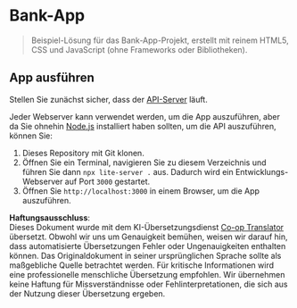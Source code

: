 <!--
CO_OP_TRANSLATOR_METADATA:
{
  "original_hash": "461aa4fc74c6b1789c3a13b5d82c0cd9",
  "translation_date": "2025-08-24T13:42:32+00:00",
  "source_file": "7-bank-project/solution/README.md",
  "language_code": "de"
}
-->
# Bank-App

> Beispiel-Lösung für das Bank-App-Projekt, erstellt mit reinem HTML5, CSS und JavaScript (ohne Frameworks oder Bibliotheken).

## App ausführen

Stellen Sie zunächst sicher, dass der [API-Server](../api/README.md) läuft.

Jeder Webserver kann verwendet werden, um die App auszuführen, aber da Sie ohnehin [Node.js](https://nodejs.org) installiert haben sollten, um die API auszuführen, können Sie:

1. Dieses Repository mit Git klonen.
2. Öffnen Sie ein Terminal, navigieren Sie zu diesem Verzeichnis und führen Sie dann `npx lite-server .` aus. Dadurch wird ein Entwicklungs-Webserver auf Port `3000` gestartet.
3. Öffnen Sie `http://localhost:3000` in einem Browser, um die App auszuführen.

**Haftungsausschluss**:  
Dieses Dokument wurde mit dem KI-Übersetzungsdienst [Co-op Translator](https://github.com/Azure/co-op-translator) übersetzt. Obwohl wir uns um Genauigkeit bemühen, weisen wir darauf hin, dass automatisierte Übersetzungen Fehler oder Ungenauigkeiten enthalten können. Das Originaldokument in seiner ursprünglichen Sprache sollte als maßgebliche Quelle betrachtet werden. Für kritische Informationen wird eine professionelle menschliche Übersetzung empfohlen. Wir übernehmen keine Haftung für Missverständnisse oder Fehlinterpretationen, die sich aus der Nutzung dieser Übersetzung ergeben.
